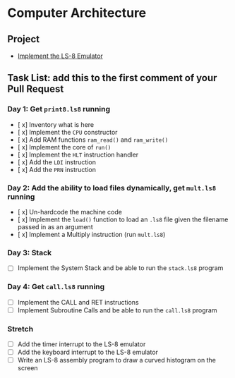 # Computer Architecture

## Project

- [Implement the LS-8 Emulator](ls8/)

## Task List: add this to the first comment of your Pull Request

### Day 1: Get `print8.ls8` running

- [ x] Inventory what is here
- [ x] Implement the `CPU` constructor
- [ x] Add RAM functions `ram_read()` and `ram_write()`
- [ x] Implement the core of `run()`
- [ x] Implement the `HLT` instruction handler
- [ x] Add the `LDI` instruction
- [ x] Add the `PRN` instruction

### Day 2: Add the ability to load files dynamically, get `mult.ls8` running

- [ x] Un-hardcode the machine code
- [ x] Implement the `load()` function to load an `.ls8` file given the filename
  passed in as an argument
- [ x] Implement a Multiply instruction (run `mult.ls8`)

### Day 3: Stack

- [ ] Implement the System Stack and be able to run the `stack.ls8` program

### Day 4: Get `call.ls8` running

- [ ] Implement the CALL and RET instructions
- [ ] Implement Subroutine Calls and be able to run the `call.ls8` program

### Stretch

- [ ] Add the timer interrupt to the LS-8 emulator
- [ ] Add the keyboard interrupt to the LS-8 emulator
- [ ] Write an LS-8 assembly program to draw a curved histogram on the screen

